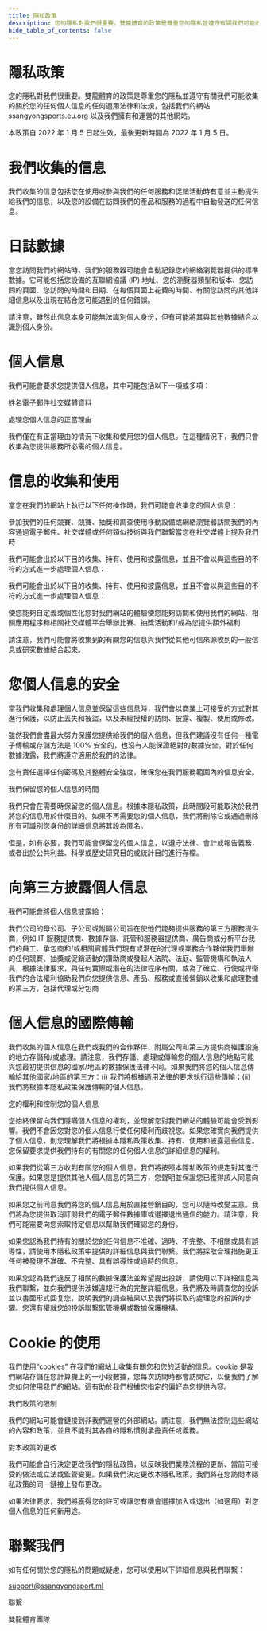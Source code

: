```yaml
---
title: 隱私政策
description: 您的隱私對我們很重要。雙龍體育的政策是尊重您的隱私並遵守有關我們可能收集的關於您的任何個人信息的任何適用法律和法規，包括我們的 ...
hide_table_of_contents: false
---
```

# 隱私政策
您的隱私對我們很重要。雙龍體育的政策是尊重您的隱私並遵守有關我們可能收集的關於您的任何個人信息的任何適用法律和法規，包括我們的網站ssangyongsports.eu.org 以及我們擁有和運營的其他網站。

本政策自 2022 年 1 月 5 日起生效，最後更新時間為 2022 年 1 月 5 日。

# 我們收集的信息
我們收集的信息包括您在使用或參與我們的任何服務和促銷活動時有意並主動提供給我們的信息，以及您的設備在訪問我們的產品和服務的過程中自動發送的任何信息。

# 日誌數據
當您訪問我們的網站時，我們的服務器可能會自動記錄您的網絡瀏覽器提供的標準數據。它可能包括您設備的互聯網協議 (IP) 地址、您的瀏覽器類型和版本、您訪問的頁面、您訪問的時間和日期、在每個頁面上花費的時間、有關您訪問的其他詳細信息以及出現在結合您可能遇到的任何錯誤。

請注意，雖然此信息本身可能無法識別個人身份，但有可能將其與其他數據結合以識別個人身份。

# 個人信息

我們可能會要求您提供個人信息，其中可能包括以下一項或多項：

姓名電子郵件社交媒體資料

處理您個人信息的正當理由

我們僅在有正當理由的情況下收集和使用您的個人信息。在這種情況下，我們只會收集為您提供服務所必需的個人信息。

# 信息的收集和使用
當您在我們的網站上執行以下任何操作時，我們可能會收集您的個人信息：

參加我們的任何競賽、競賽、抽獎和調查使用移動設備或網絡瀏覽器訪問我們的內容通過電子郵件、社交媒體或任何類似技術與我們聯繫當您在社交媒體上提及我們時

我們可能會出於以下目的收集、持有、使用和披露信息，並且不會以與這些目的不符的方式進一步處理個人信息：

我們可能會出於以下目的收集、持有、使用和披露信息，並且不會以與這些目的不符的方式進一步處理個人信息：

使您能夠自定義或個性化您對我們網站的體驗使您能夠訪問和使用我們的網站、相關應用程序和相關社交媒體平台舉辦比賽、抽獎活動和/或為您提供額外福利

請注意，我們可能會將收集到的有關您的信息與我們從其他可信來源收到的一般信息或研究數據結合起來。

# 您個人信息的安全

當我們收集和處理個人信息並保留這些信息時，我們會以商業上可接受的方式對其進行保護，以防止丟失和被盜，以及未經授權的訪問、披露、複製、使用或修改。

雖然我們會盡最大努力保護您提供給我們的個人信息，但我們建議沒有任何一種電子傳輸或存儲方法是 100% 安全的，也沒有人能保證絕對的數據安全。對於任何數據洩露，我們將遵守適用於我們的法律。

您有責任選擇任何密碼及其整體安全強度，確保您在我們服務範圍內的信息安全。

我們保留您的個人信息的時間

我們只會在需要時保留您的個人信息。根據本隱私政策，此時間段可能取決於我們將您的信息用於什麼目的。如果不再需要您的個人信息，我們將刪除它或通過刪除所有可識別您身份的詳細信息將其設為匿名。

但是，如有必要，我們可能會保留您的個人信息，以遵守法律、會計或報告義務，或者出於公共利益、科學或歷史研究目的或統計目的進行存檔。

# 向第三方披露個人信息
我們可能會將個人信息披露給：

我們公司的母公司、子公司或附屬公司旨在使他們能夠提供服務的第三方服務提供商，例如 IT 服務提供商、數據存儲、託管和服務器提供商、廣告商或分析平台我們的員工、承包商和/或相關實體我們現有或潛在的代理或業務合作夥伴我們舉辦的任何競賽、抽獎或促銷活動的讚助商或發起人法院、法庭、監管機構和執法人員，根據法律要求，與任何實際或潛在的法律程序有關，或為了確立、行使或捍衛我們的合法權利協助我們向您提供信息、產品、服務或直接營銷以收集和處理數據的第三方，包括代理或分包商

# 個人信息的國際傳輸
我們收集的個人信息在我們或我們的合作夥伴、附屬公司和第三方提供商維護設施的地方存儲和/或處理。請注意，我們存儲、處理或傳輸您的個人信息的地點可能與您最初提供信息的國家/地區的數據保護法律不同。如果我們將您的個人信息傳輸給其他國家/地區的第三方：(i) 我們將根據適用法律的要求執行這些傳輸；(ii) 我們將根據本隱私政策保護傳輸的個人信息。

您的權利和控制您的個人信息

您始終保留向我們隱瞞個人信息的權利，並理解您對我們網站的體驗可能會受到影響。我們不會因您對您的個人信息行使任何權利而歧視您。如果您確實向我們提供了個人信息，則您理解我們將根據本隱私政策收集、持有、使用和披露這些信息。您保留要求提供我們持有的有關您的任何個人信息的詳細信息的權利。

如果我們從第三方收到有關您的個人信息，我們將按照本隱私政策的規定對其進行保護。如果您是提供其他人個人信息的第三方，您聲明並保證您已獲得該人同意向我們提供個人信息。

如果您之前同意我們將您的個人信息用於直接營銷目的，您可以隨時改變主意。我們將為您提供取消訂閱我們的電子郵件數據庫或選擇退出通信的能力。請注意，我們可能需要向您索取特定信息以幫助我們確認您的身份。

如果您認為我們持有的關於您的任何信息不准確、過時、不完整、不相關或具有誤導性，請使用本隱私政策中提供的詳細信息與我們聯繫。我們將採取合理措施更正任何被發現不准確、不完整、具有誤導性或過時的信息。

如果您認為我們違反了相關的數據保護法並希望提出投訴，請使用以下詳細信息與我們聯繫，並向我們提供涉嫌違規行為的完整詳細信息。我們將及時調查您的投訴並以書面形式回复您，說明我們的調查結果以及我們將採取的處理您的投訴的步驟。您還有權就您的投訴聯繫監管機構或數據保護機構。

# Cookie 的使用
我們使用“cookies” 在我們的網站上收集有關您和您的活動的信息。cookie 是我們網站存儲在您計算機上的一小段數據，您每次訪問時都會訪問它，以便我們了解您如何使用我們的網站。這有助於我們根據您指定的偏好為您提供內容。

我們政策的限制

我們的網站可能會鏈接到非我們運營的外部網站。請注意，我們無法控制這些網站的內容和政策，並且不能對其各自的隱私慣例承擔責任或義務。

對本政策的更改

我們可能會自行決定更改我們的隱私政策，以反映我們業務流程的更新、當前可接受的做法或立法或監管變更。如果我們決定更改本隱私政策，我們將在您訪問本隱私政策的同一鏈接上發布更改。

如果法律要求，我們將獲得您的許可或讓您有機會選擇加入或退出（如適用）對您個人信息的任何新用途。

# 聯繫我們
如有任何關於您的隱私的問題或疑慮，您可以使用以下詳細信息與我們聯繫：

support@ssangyongsport.ml

聯繫

雙龍體育團隊
